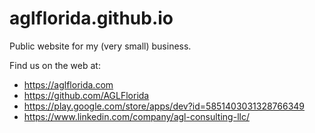 # aglflorida.github.io

Public website for my (very small) business.

Find us on the web at:
* https://aglflorida.com
* https://github.com/AGLFlorida
* https://play.google.com/store/apps/dev?id=5851403031328766349
* https://www.linkedin.com/company/agl-consulting-llc/
